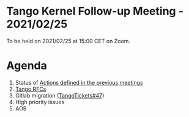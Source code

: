 # Tango Kernel Follow-up Meeting - 2021/02/25

To be held on 2021/02/25 at 15:00 CET on Zoom.

# Agenda
 
 1. Status of [Actions defined in the previous meetings](https://github.com/tango-controls/tango-kernel-followup/blob/master/2021/2021-02-11/Minutes.md#summary-of-remaining-actions)
 2. [Tango RFCs](https://gitlab.com/tango-controls/rfc/-/wikis/Meeting-2021-02-25)
 3. Gitlab migration ([TangoTickets#47](https://github.com/tango-controls/TangoTickets/issues/47))
 4. High priority issues
 5. AOB
